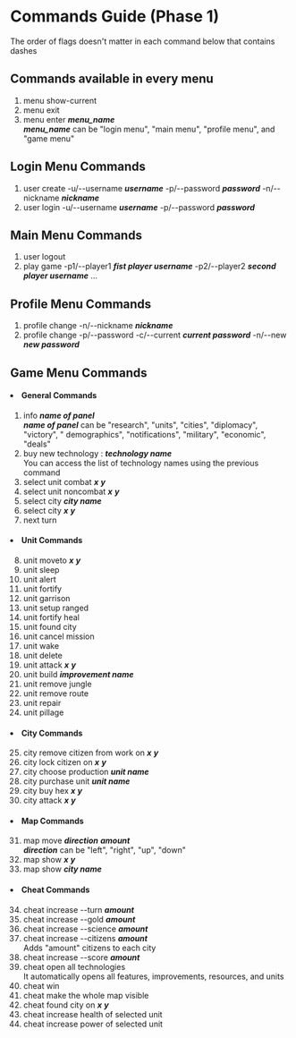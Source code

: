 # Commands Guide (Phase 1)

The order of flags doesn't matter in each command below that contains dashes

## Commands available in every menu

1) menu show-current
2) menu exit
3) menu enter **_menu_name_** <br> **_menu_name_** can be "login menu", "main menu", "profile menu", and "game menu"

## Login Menu Commands

1) user create -u/--username **_username_** -p/--password **_password_** -n/--nickname **_nickname_**
2) user login -u/--username **_username_** -p/--password **_password_**

## Main Menu Commands

1) user logout
2) play game -p1/--player1 **_fist player username_** -p2/--player2 **_second player username_** ...

## Profile Menu Commands

1) profile change -n/--nickname **_nickname_**
2) profile change -p/--password -c/--current **_current password_** -n/--new **_new password_**

## Game Menu Commands

#### <li> General Commands

1) info **_name of panel_** <br> **_name of panel_** can be "research", "units", "cities", "diplomacy", "victory", "
   demographics", "notifications", "military", "economic", "deals"
2) buy new technology : **_technology name_** <br> You can access the list of technology names using the previous
   command
3) select unit combat **_x_** **_y_**
4) select unit noncombat **_x_** **_y_**
5) select city **_city name_**
6) select city **_x_** **_y_**
7) next turn

#### <li> Unit Commands

8) unit moveto **_x_** **_y_**
9) unit sleep
10) unit alert
11) unit fortify
12) unit garrison
13) unit setup ranged
14) unit fortify heal
15) unit found city
16) unit cancel mission
17) unit wake
18) unit delete
19) unit attack **_x_** **_y_**
20) unit build **_improvement name_**
21) unit remove jungle
22) unit remove route
23) unit repair
24) unit pillage

#### <li> City Commands

25) city remove citizen from work on **_x_** **_y_**
26) city lock citizen on **_x_** **_y_**
27) city choose production **_unit name_**
28) city purchase unit **_unit name_**
29) city buy hex **_x_** **_y_**
30) city attack **_x_** **_y_**

#### <li> Map Commands

31) map move **_direction_** **_amount_** <br> **_direction_** can be "left", "right", "up", "down"
32) map show **_x_** **_y_**
33) map show **_city name_**

#### <li> Cheat Commands

34) cheat increase --turn **_amount_**
35) cheat increase --gold **_amount_**
36) cheat increase --science **_amount_**
37) cheat increase --citizens **_amount_** <br> Adds "amount" citizens to each city
38) cheat increase --score **_amount_**
39) cheat open all technologies <br> It automatically opens all features, improvements, resources, and units
40) cheat win
41) cheat make the whole map visible
42) cheat found city on **_x_** **_y_**
43) cheat increase health of selected unit
44) cheat increase power of selected unit